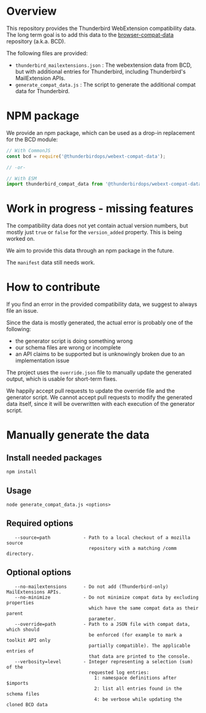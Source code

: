 Overview
========

This repository provides the Thunderbird WebExtension compatibility data. The long
term goal is to add this data to the [browser-compat-data](https://github.com/mdn/browser-compat-data)
repository (a.k.a. BCD).

The following files are provided:
- `thunderbird_mailextensions.json` : The webextension data from BCD, but with
   additional entries for Thunderbird, including Thunderbird's MailExtension APIs.
- `generate_compat_data.js` : The script to generate the additional compat data for
   Thunderbird.

NPM package
===========

We provide an npm package, which can be used as a drop-in replacement for the BCD module:

``` javascript
// With CommonJS
const bcd = require('@thunderbirdops/webext-compat-data');

// -or-

// With ESM
import thunderbird_compat_data from '@thunderbirdops/webext-compat-data';
```  

Work in progress - missing features
===================================

The compatibility data does not yet contain actual version numbers, but mostly just
`true` or `false` for the `version_added` property. This is being worked on.

We aim to provide this data through an npm package in the future.

The `manifest` data still needs work.

How to contribute
=================

If you find an error in the provided compatibility data, we suggest to always file
an issue.

Since the data is mostly generated, the actual error is probably one of the following: 
* the generator script is doing something wrong
* our schema files are wrong or incomplete
* an API claims to be supported but is unknowingly broken due to an implementation
  issue

The project uses the `override.json` file to manually update the generated output,
which is usable for short-term fixes.

We happily accept pull requests to update the override file and the generator script.
We cannot accept pull requests to modify the generated data itself, since it will
be overwritten with each execution of the generator script.

Manually generate the data
==========================

Install needed packages
-----------------------

```
npm install
```

Usage
-----

```
node generate_compat_data.js <options>
```
    
Required options
----------------
```
   --source=path            - Path to a local checkout of a mozilla source
                              repository with a matching /comm directory.
```

Optional options
----------------
```
   --no-mailextensions      - Do not add (Thunderbird-only) MailExtensions APIs.
   --no-minimize            - Do not minimize compat data by excluding properties
                              which have the same compat data as their parent
                              parameter.
   --override=path          - Path to a JSON file with compat data, which should
                              be enforced (for example to mark a toolkit API only
                              partially compatible). The applicable entries of
                              that data are printed to the console.
   --verbosity=level        - Integer representing a selection (sum) of the
                              requested log entries: 
                                1: namespace definitions after $imports
                                2: list all entries found in the schema files
                                4: be verbose while updating the cloned BCD data
```
